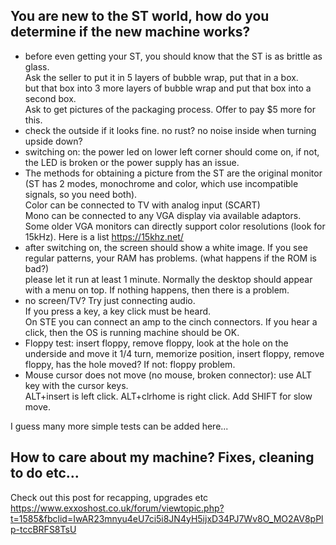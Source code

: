 You are new to the ST world, how do you determine if the new machine works?
----------------------------------------------------------------------------

* before even getting your ST, you should know that the ST is as brittle as glass.  
Ask the seller to put it in 5 layers of bubble wrap, put that in a box.  
but that box into 3 more layers of bubble wrap and put that box into a second box.  
Ask to get pictures of the packaging process. Offer to pay $5 more for this.  
* check the outside if it looks fine. no rust? no noise inside when turning upside down?
* switching on: the power led on lower left corner should come on, if not, the LED is broken or the power supply has an issue.
* The methods for obtaining a picture from the ST are the original monitor (ST has 2 modes, monochrome and color, which use incompatible signals, so you need both).  
Color can be connected to TV with analog input (SCART)  
Mono can be connected to any VGA display via available adaptors. Some older VGA monitors can directly support color resolutions (look for 15kHz). 
Here is a list https://15khz.net/
* after switching on, the screen should show a white image. If you see regular patterns, your RAM has problems. (what happens if the ROM is bad?)  
please let it run at least 1 minute. Normally the desktop should appear with a menu on top. If nothing happens, then there is a problem.
* no screen/TV? Try just connecting audio.  
If you press a key, a key click must be heard.  
On STE you can connect an amp to the cinch connectors. If you hear a click, then the OS is running machine should be OK.
* Floppy test: insert floppy, remove floppy, look at the hole on the underside and move it 1/4 turn, memorize position, insert floppy, remove floppy, has the hole moved? If not: floppy problem.
* Mouse cursor does not move (no mouse, broken connector): use ALT key with the cursor keys.  
ALT+insert is left click. ALT+clrhome is right click. Add SHIFT for slow move.

I guess many more simple tests can be added here...

How to care about my machine? Fixes, cleaning to do etc...
-----------------------------------------------------------

Check out this post for recapping, upgrades etc https://www.exxoshost.co.uk/forum/viewtopic.php?t=1585&fbclid=IwAR23mnyu4eU7ci5i8JN4yH5ijxD34PJ7Wv8O_MO2AV8pPlp-tccBRFS8TsU
